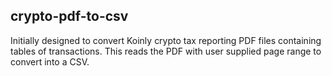 ## crypto-pdf-to-csv

Initially designed to convert Koinly crypto tax reporting PDF files containing tables of transactions. This reads the PDF with user supplied page range to convert into a CSV. 